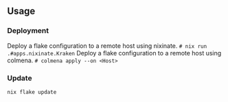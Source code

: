 ## Usage
### Deployment
Deploy a flake configuration to a remote host using nixinate.
`# nix run .#apps.nixinate.Kraken`
Deploy a flake configuration to a remote host using colmena.
`# colmena apply --on <Host>`

### Update
`nix flake update`